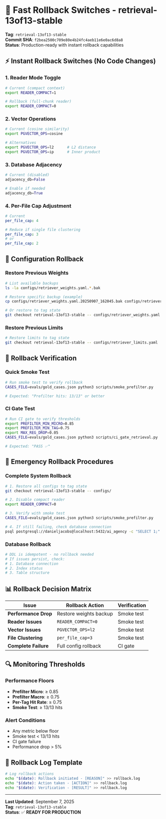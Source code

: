 # 🚨 Fast Rollback Switches - retrieval-13of13-stable

**Tag**: `retrieval-13of13-stable`  
**Commit SHA**: `f2bea2500c709e80e4b24fc4aeb11e6e0ac6d8a8`  
**Status**: Production-ready with instant rollback capabilities

## ⚡ **Instant Rollback Switches (No Code Changes)**

### **1. Reader Mode Toggle**
```bash
# Current (compact context)
export READER_COMPACT=1

# Rollback (full-chunk reader)
export READER_COMPACT=0
```

### **2. Vector Operations**
```bash
# Current (cosine similarity)
export PGVECTOR_OPS=cosine

# Alternatives
export PGVECTOR_OPS=l2      # L2 distance
export PGVECTOR_OPS=ip      # Inner product
```

### **3. Database Adjacency**
```python
# Current (disabled)
adjacency_db=False

# Enable if needed
adjacency_db=True
```

### **4. Per-File Cap Adjustment**
```yaml
# Current
per_file_cap: 4

# Reduce if single file clustering
per_file_cap: 3
# or
per_file_cap: 2
```

## 🔧 **Configuration Rollback**

### **Restore Previous Weights**
```bash
# List available backups
ls -la configs/retriever_weights.yaml.*.bak

# Restore specific backup (example)
cp configs/retriever_weights.yaml.20250907_162045.bak configs/retriever_weights.yaml

# Or restore to tag state
git checkout retrieval-13of13-stable -- configs/retriever_weights.yaml
```

### **Restore Previous Limits**
```bash
# Restore limits to tag state
git checkout retrieval-13of13-stable -- configs/retriever_limits.yaml
```

## 🧪 **Rollback Verification**

### **Quick Smoke Test**
```bash
# Run smoke test to verify rollback
CASES_FILE=evals/gold_cases.json python3 scripts/smoke_prefilter.py

# Expected: "Prefilter hits: 13/13" or better
```

### **CI Gate Test**
```bash
# Run CI gate to verify thresholds
export PREFILTER_MIN_MICRO=0.85
export PREFILTER_MIN_TAG=0.75
export MAX_REG_DROP=0.05
CASES_FILE=evals/gold_cases.json python3 scripts/ci_gate_retrieval.py

# Expected: "PASS ✅"
```

## 🚨 **Emergency Rollback Procedures**

### **Complete System Rollback**
```bash
# 1. Restore all configs to tag state
git checkout retrieval-13of13-stable -- configs/

# 2. Disable compact reader
export READER_COMPACT=0

# 3. Verify with smoke test
CASES_FILE=evals/gold_cases.json python3 scripts/smoke_prefilter.py

# 4. If still failing, check database connection
psql postgresql://danieljacobs@localhost:5432/ai_agency -c "SELECT 1;"
```

### **Database Rollback**
```bash
# DDL is idempotent - no rollback needed
# If issues persist, check:
# 1. Database connection
# 2. Index status
# 3. Table structure
```

## 📊 **Rollback Decision Matrix**

| Issue | Rollback Action | Verification |
|-------|----------------|--------------|
| **Performance Drop** | Restore weights backup | Smoke test |
| **Reader Issues** | `READER_COMPACT=0` | Smoke test |
| **Vector Issues** | `PGVECTOR_OPS=l2` | Smoke test |
| **File Clustering** | `per_file_cap=3` | Smoke test |
| **Complete Failure** | Full config rollback | CI gate |

## 🔍 **Monitoring Thresholds**

### **Performance Floors**
- **Prefilter Micro**: ≥ 0.85
- **Prefilter Macro**: ≥ 0.75
- **Per-Tag Hit Rate**: ≥ 0.75
- **Smoke Test**: ≥ 13/13 hits

### **Alert Conditions**
- Any metric below floor
- Smoke test < 13/13 hits
- CI gate failure
- Performance drop > 5%

## 📝 **Rollback Log Template**

```bash
# Log rollback actions
echo "$(date): Rollback initiated - [REASON]" >> rollback.log
echo "$(date): Action taken - [ACTION]" >> rollback.log
echo "$(date): Verification - [RESULT]" >> rollback.log
```

---

**Last Updated**: September 7, 2025  
**Tag**: `retrieval-13of13-stable`  
**Status**: ✅ **READY FOR PRODUCTION**
